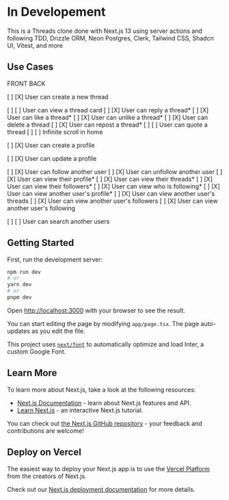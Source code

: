 
# In Developement

This is a Threads clone done with Next.js 13 using server actions and following TDD, Drizzle ORM, Neon Postgres, Clerk, Tailwind CSS, Shadcn UI, Vitest, and more

## Use Cases

FRONT BACK

[ ]   [X] User can create a new thread

[ ]   [ ] User can view a thread card
[ ]   [X] User can reply a thread*
[ ]   [X] User can like a thread*
[ ]   [X] User can unlike a thread*
[ ]   [X] User can delete a thread
[ ]   [X] User can repost a thread*
[ ]   [ ] User can quote a thread
[ ]   [ ] Infinite scroll in home

[ ]   [X] User can create a profile

[ ]   [X] User can update a profile

[ ]   [X] User can follow another user
[ ]   [X] User can unfollow another user
[ ]   [X] User can view their profile*
[ ]   [X] User can view their threads*
[ ]   [X] User can view their followers*
[ ]   [X] User can view who is following*
[ ]   [X] User can view another user's profile*
[ ]   [X] User can view another user's threads
[ ]   [X] User can view another user's followers
[ ]   [X] User can view another user's following

[ ]   [ ] User can search another users


## Getting Started

First, run the development server:

```bash
npm run dev
# or
yarn dev
# or
pnpm dev
```

Open [http://localhost:3000](http://localhost:3000) with your browser to see the result.

You can start editing the page by modifying `app/page.tsx`. The page auto-updates as you edit the file.

This project uses [`next/font`](https://nextjs.org/docs/basic-features/font-optimization) to automatically optimize and load Inter, a custom Google Font.

## Learn More

To learn more about Next.js, take a look at the following resources:

- [Next.js Documentation](https://nextjs.org/docs) - learn about Next.js features and API.
- [Learn Next.js](https://nextjs.org/learn) - an interactive Next.js tutorial.

You can check out [the Next.js GitHub repository](https://github.com/vercel/next.js/) - your feedback and contributions are welcome!

## Deploy on Vercel

The easiest way to deploy your Next.js app is to use the [Vercel Platform](https://vercel.com/new?utm_medium=default-template&filter=next.js&utm_source=create-next-app&utm_campaign=create-next-app-readme) from the creators of Next.js.

Check out our [Next.js deployment documentation](https://nextjs.org/docs/deployment) for more details.
